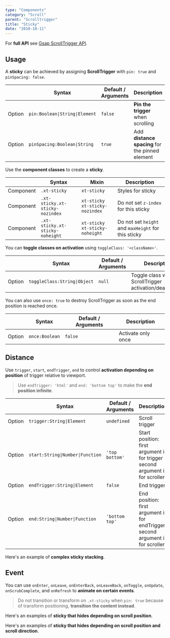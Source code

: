 ```yaml
---
type: "Components"
category: "Scroll"
parent: "Scrolltrigger"
title: "Sticky"
date: "2010-10-11"
---
```


For **full API** see [Gsap ScrollTrigger API](https://greensock.com/docs/v3/Plugins/ScrollTrigger).

## Usage

A **sticky** can be achieved by assigning **ScrollTrigger** with `pin: true` and `pinSpacing: false`.

<div class="xt-overflow-sub overflow-y-hidden overflow-x-scroll my-5 xt-my-auto w-full">

|                         | Syntax                                    | Default / Arguments                       | Description                   |
| ----------------------- | ----------------------------------------- | ----------------------------- | ----------------------------- |
| Option                  | `pin:Boolean\|String\|Element`                          | `false`        | **Pin the trigger** when scrolling           |
| Option                  | `pinSpacing:Boolean\|String`                          | `true`        | Add **distance spacing** for the pinned element            |

</div>

Use the **component classes** to create a **sticky**.

<div class="xt-overflow-sub overflow-y-hidden overflow-x-scroll my-5 xt-my-auto w-full">

|                      | Syntax                          | Mixin            | Description                   |
| ----------------------- | ----------------------------------------- | -----------------------------| ----------------------------- |
| Component                  | `.xt-sticky`                     | `xt-sticky`                | Styles for sticky            |
| Component                  | `.xt-sticky.xt-sticky-nozindex`                     | `xt-sticky xt-sticky-nozindex`                | Do not set `z-index` for this sticky             |
| Component                  | `.xt-sticky.xt-sticky-noheight`                     | `xt-sticky xt-sticky-noheight`                | Do not set `height` and `maxHeight` for this sticky             |

</div>

<demo>
  <div class="docs_demo_item" data-iframe="demos/components/scrolltrigger/sticky"></div>
</demo>

You can **toggle classes on activation** using `toggleClass: '<className>'`.

<div class="xt-overflow-sub overflow-y-hidden overflow-x-scroll my-5 xt-my-auto w-full">

|                         | Syntax                                    | Default / Arguments                       | Description                   |
| ----------------------- | ----------------------------------------- | ----------------------------- | ----------------------------- |
| Option                  | `toggleClass:String\|Object`                          | `null`        | Toggle class with ScrollTrigger activation/deactivation             |

</div>

You can also use `once: true` to destroy ScrollTrigger as soon as the end position is reached once.

<div class="xt-overflow-sub overflow-y-hidden overflow-x-scroll my-5 xt-my-auto w-full">

|                         | Syntax                                    | Default / Arguments                       | Description                   |
| ----------------------- | ----------------------------------------- | ----------------------------- | ----------------------------- |
| Option                  | `once:Boolean`                          | `false`        | Activate only once             |

</div>

## Distance

Use `trigger`, `start`, `endTrigger`, `end` to control **activation depending on position** of trigger relative to viewport.

> Use `endTrigger: 'html'` and `end: 'bottom top'` to make the **end position infinite**.

<div class="xt-overflow-sub overflow-y-hidden overflow-x-scroll my-5 xt-my-auto w-full">

|                         | Syntax                                    | Default / Arguments                       | Description                   |
| ----------------------- | ----------------------------------------- | ----------------------------- | ----------------------------- |
| Option                  | `trigger:String\|Element`                          | `undefined`        | Scroll trigger           |
| Option                  | `start:String\|Number\|Function`                          | `'top bottom'`        | Start position: first argument is for trigger second argument is for scroller            |
| Option                  | `endTrigger:String\|Element`                          | `false`        | End trigger           |
| Option                  | `end:String\|Number\|Function`                          | `'bottom top'`        | End position: first argument is for endTrigger second argument is for scroller            |

</div>

Here's an example of **complex sticky stacking**.

<demo>
  <div class="docs_demo_item" data-iframe="demos/components/scrolltrigger/sticky-stack"></div>
</demo>

## Event

You can use `onEnter`, `onLeave`, `onEnterBack`, `onLeaveBack`, `onToggle`, `onUpdate`, `onScrubComplete`, and `onRefresh` to **animate on certain events**.

> Do not transition or transform on `.xt-sticky` when `pin: true` because of transform positioning, **transition the content instead**.

Here's an examples of **sticky that hides depending on scroll position**.

<demo>
  <div class="docs_demo_item" data-iframe="demos/components/scrolltrigger/sticky-hide"></div>
</demo>

Here's an examples of **sticky that hides depending on scroll position and scroll direction**.

<demo>
  <div class="docs_demo_item" data-iframe="demos/components/scrolltrigger/sticky-hide-direction"></div>
  <div class="docs_demo_item" data-iframe="demos/components/scrolltrigger/sticky-hide-direction-sub"></div>
</demo>
